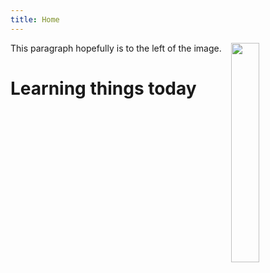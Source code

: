 ```yaml
---
title: Home
---
```


<div>
    <img src="{{ 'images/Kbasin.jpg' | absolute_url }}" style="float:right;width:30%">
</div>
This paragraph hopefully is to the left of the image.

# Learning things today
